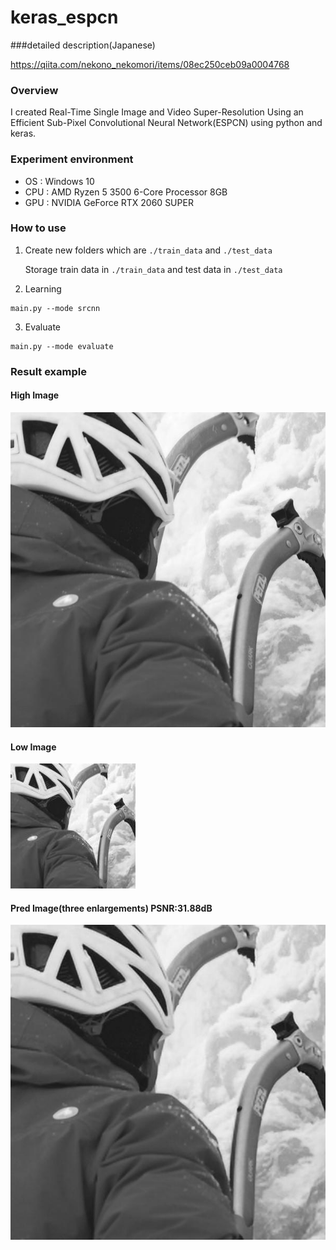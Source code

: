 # keras_espcn
###detailed description(Japanese)

https://qiita.com/nekono_nekomori/items/08ec250ceb09a0004768

### Overview
I created Real-Time Single Image and Video Super-Resolution Using an Efficient Sub-Pixel Convolutional Neural Network(ESPCN) using python and keras.

### Experiment environment
- OS : Windows 10
- CPU : AMD Ryzen 5 3500 6-Core Processor 8GB
- GPU : NVIDIA GeForce RTX 2060 SUPER

### How to use
1. Create new folders which are `./train_data` and `./test_data`
   
   Storage train data in `./train_data` and test data in `./test_data`
2. Learning
```
main.py --mode srcnn
```
3. Evaluate
```
main.py --mode evaluate
```
### Result example
#### High Image
![High Image](result_epo_1000/high_0.jpg)

#### Low Image 
![Low Image](result_epo_1000/low_0.jpg)
#### Pred Image(three enlargements) PSNR:31.88dB
![Pred Image](result_epo_1000/pred_0.jpg)

